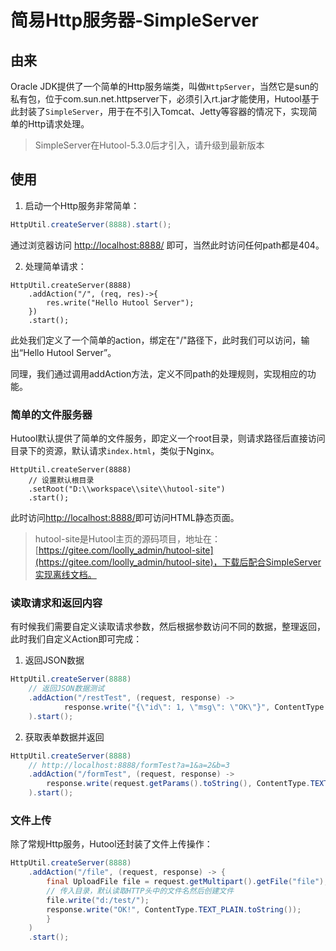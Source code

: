 简易Http服务器-SimpleServer
===

## 由来

Oracle JDK提供了一个简单的Http服务端类，叫做`HttpServer`，当然它是sun的私有包，位于com.sun.net.httpserver下，必须引入rt.jar才能使用，Hutool基于此封装了`SimpleServer`，用于在不引入Tomcat、Jetty等容器的情况下，实现简单的Http请求处理。

> SimpleServer在Hutool-5.3.0后才引入，请升级到最新版本

## 使用

1. 启动一个Http服务非常简单：

```java
HttpUtil.createServer(8888).start();
```
通过浏览器访问 [http://localhost:8888/](http://localhost:8888/) 即可，当然此时访问任何path都是404。

2. 处理简单请求：

```
HttpUtil.createServer(8888)
    .addAction("/", (req, res)->{
        res.write("Hello Hutool Server");
    })
    .start();
```

此处我们定义了一个简单的action，绑定在"/"路径下，此时我们可以访问，输出“Hello Hutool Server”。

同理，我们通过调用addAction方法，定义不同path的处理规则，实现相应的功能。

### 简单的文件服务器

Hutool默认提供了简单的文件服务，即定义一个root目录，则请求路径后直接访问目录下的资源，默认请求`index.html`，类似于Nginx。

```
HttpUtil.createServer(8888)
    // 设置默认根目录
    .setRoot("D:\\workspace\\site\\hutool-site")
    .start();
```

此时访问[http://localhost:8888/](http://localhost:8888/)即可访问HTML静态页面。

> hutool-site是Hutool主页的源码项目，地址在：[https://gitee.com/loolly_admin/hutool-site](https://gitee.com/loolly_admin/hutool-site)，下载后配合SimpleServer实现离线文档。

### 读取请求和返回内容

有时候我们需要自定义读取请求参数，然后根据参数访问不同的数据，整理返回，此时我们自定义Action即可完成：

1. 返回JSON数据

```java
HttpUtil.createServer(8888)
    // 返回JSON数据测试
    .addAction("/restTest", (request, response) ->
    		response.write("{\"id\": 1, \"msg\": \"OK\"}", ContentType.JSON.toString())
    ).start();
```

2. 获取表单数据并返回

```java
HttpUtil.createServer(8888)
    // http://localhost:8888/formTest?a=1&a=2&b=3
    .addAction("/formTest", (request, response) ->
        response.write(request.getParams().toString(), ContentType.TEXT_PLAIN.toString())
    ).start();
```

### 文件上传

除了常规Http服务，Hutool还封装了文件上传操作：

```java
HttpUtil.createServer(8888)
    .addAction("/file", (request, response) -> {
        final UploadFile file = request.getMultipart().getFile("file");
        // 传入目录，默认读取HTTP头中的文件名然后创建文件
        file.write("d:/test/");
        response.write("OK!", ContentType.TEXT_PLAIN.toString());
        }
    )
    .start();
```